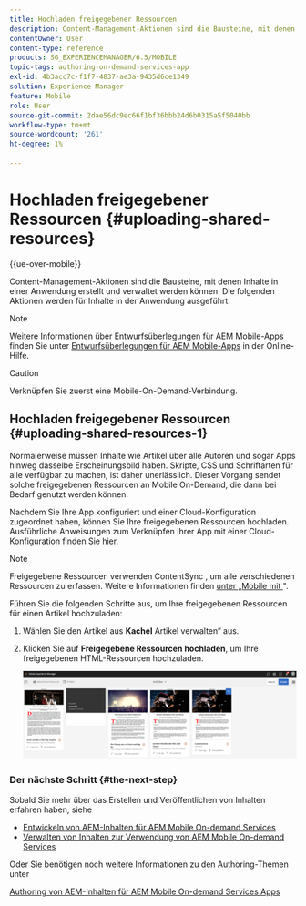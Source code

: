 ```yaml
---
title: Hochladen freigegebener Ressourcen
description: Content-Management-Aktionen sind die Bausteine, mit denen Inhalte in einer Anwendung erstellt und verwaltet werden können. Auf dieser Seite erfahren Sie mehr über das Hochladen freigegebener Ressourcen.
contentOwner: User
content-type: reference
products: SG_EXPERIENCEMANAGER/6.5/MOBILE
topic-tags: authoring-on-demand-services-app
exl-id: 4b3acc7c-f1f7-4837-ae3a-9435d6ce1349
solution: Experience Manager
feature: Mobile
role: User
source-git-commit: 2dae56dc9ec66f1bf36bbb24d6b0315a5f5040bb
workflow-type: tm+mt
source-wordcount: '261'
ht-degree: 1%

---
```


# Hochladen freigegebener Ressourcen {#uploading-shared-resources}

{{ue-over-mobile}}

Content-Management-Aktionen sind die Bausteine, mit denen Inhalte in einer Anwendung erstellt und verwaltet werden können. Die folgenden Aktionen werden für Inhalte in der Anwendung ausgeführt.

>[!NOTE]
>
>Weitere Informationen über Entwurfsüberlegungen für AEM Mobile-Apps finden Sie unter [Entwurfsüberlegungen für AEM Mobile-Apps](https://helpx.adobe.com/digital-publishing-solution/help/design-app.html) in der Online-Hilfe.

>[!CAUTION]
>
>Verknüpfen Sie zuerst eine Mobile-On-Demand-Verbindung.

## Hochladen freigegebener Ressourcen {#uploading-shared-resources-1}

Normalerweise müssen Inhalte wie Artikel über alle Autoren und sogar Apps hinweg dasselbe Erscheinungsbild haben. Skripte, CSS und Schriftarten für alle verfügbar zu machen, ist daher unerlässlich. Dieser Vorgang sendet solche freigegebenen Ressourcen an Mobile On-Demand, die dann bei Bedarf genutzt werden können.

Nachdem Sie Ihre App konfiguriert und einer Cloud-Konfiguration zugeordnet haben, können Sie Ihre freigegebenen Ressourcen hochladen. Ausführliche Anweisungen zum Verknüpfen Ihrer App mit einer Cloud-Konfiguration finden Sie [hier](/help/mobile/mobile-apps-ondemand-application-create-configure-action.md).

>[!NOTE]
>
>Freigegebene Ressourcen verwenden ContentSync , um alle verschiedenen Ressourcen zu erfassen. Weitere Informationen finden [ unter „Mobile mit ](/help/mobile/mobile-ondemand-contentsync.md)&quot;.

Führen Sie die folgenden Schritte aus, um Ihre freigegebenen Ressourcen für einen Artikel hochzuladen:

1. Wählen Sie den Artikel aus **Kachel** Artikel verwalten“ aus.
1. Klicken Sie auf **Freigegebene Ressourcen hochladen**, um Ihre freigegebenen HTML-Ressourcen hochzuladen.

   ![chlimage_1-133](assets/chlimage_1-133.png)

### Der nächste Schritt {#the-next-step}

Sobald Sie mehr über das Erstellen und Veröffentlichen von Inhalten erfahren haben, siehe

* [Entwickeln von AEM-Inhalten für AEM Mobile On-demand Services](/help/mobile/aem-mobile-on-demand.md)
* [Verwalten von Inhalten zur Verwendung von AEM Mobile On-demand Services](/help/mobile/aem-mobile.md)

Oder Sie benötigen noch weitere Informationen zu den Authoring-Themen unter

[Authoring von AEM-Inhalten für AEM Mobile On-demand Services Apps](/help/mobile/mobile-apps-ondemand.md)
